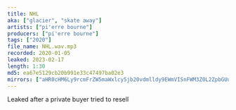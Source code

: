 ```yaml
---
title: NHL
aka: ["glacier", "skate away"]
artists: ["pi'erre bourne"]
producers: ["pi'erre bourne"]
tags: ["2020"]
file_name: NHL.wav.mp3
recorded: 2020-01-05
leaked: 2023-02-17
length: 1:30
md5: ea67e5129cb20b991e33c47497ba02e3
mirrors: ["aHR0cHM6Ly9rcmFrZW5maWxlcy5jb20vdmlldy9EWmVISnFWM3Z0L2ZpbGUuaHRtbA==", "aHR0cHM6Ly9kYnJlZS5vcmcvdi8wNmRiODk="]
---
```

Leaked after a private buyer tried to resell
